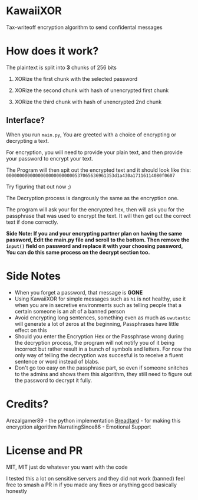 # KawaiiXOR
Tax-writeoff encryption algorithm to send confidental messages


# How does it work?
The plaintext is split into __3__ chunks of 256 bits

1. XORize the first chunk with the selected password

2. XORize the second chunk with hash of unencrypted first chunk

3. XORize the third chunk with hash of unencrypted 2nd chunk

## Interface?

When you run `main.py`, You are greeted with a choice of encrypting or decrypting a text.

For encryption, you will need to provide your plain text, and then provide your password to encrypt your text.

The Program will then spit out the encrypted text and it should look like this:
```00000000000000000000000000537065636961353d1a430a17116114080f0607```

Try figuring that out now ;)

The Decryption process is dangrously the same as the encryption one.

The program will ask your for the encrypted hex, then will ask you for the passphrase that was used to encrypt the text. It will then get out the correct text if done correctly.

**Side Note: If you and your encrypting partner plan on having the same password, Edit the main.py file and scroll to the bottom. Then remove the `input()` field on password and replace it with your choosing password, You can do this same process on the decrypt section too.**

# Side Notes
- When you forget a password, that message is **GONE**
- Using KawaiiXOR for simple messages such as `hi` is not healthy, use it when you are in secretive environments such as telling people that a certain someone is an alt of a banned person
- Avoid encrypting long sentences, something even as much as `uwutastic` will generate a lot of zeros at the beginning, Passphrases have little effect on this
- Should you enter the Encryption Hex or the Passphrase wrong during the decryption process, the program will not notify you of it being incorrect but rather result in a bunch of symbols and letters. For now the only way of telling the decryption was succesful is to receive a fluent sentence or word instead of blabs.
- Don't go too easy on the passphrase part, so even if someone snitches to the admins and shows them this algorithm, they still need to figure out the password to decrypt it fully.

# Credits?

Arezalgamer89 - the python implementation
[Breadtard](https://github.com/breadtard) - for making this encryption algorithm
NarratingSince86 - Emotional Support

# License and PR
MIT, MIT just do whatever you want with the code

I tested this a lot on sensitive servers and they did not work (banned)
feel free to smash a PR in if you made any fixes or anything good basically honestly
